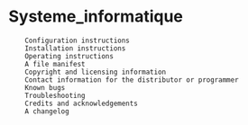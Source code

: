 # Systeme_informatique



        Configuration instructions
        Installation instructions
        Operating instructions
        A file manifest
        Copyright and licensing information
        Contact information for the distributor or programmer
        Known bugs
        Troubleshooting
        Credits and acknowledgements
        A changelog

